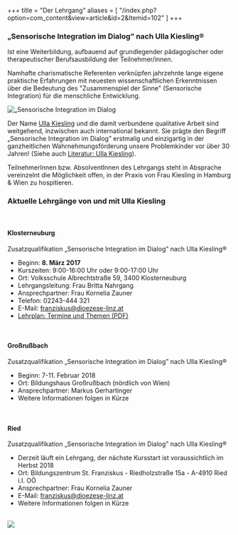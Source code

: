 +++
title = "Der Lehrgang"
aliases = [
  "/index.php?option=com_content&view=article&id=2&Itemid=102"
]
+++

### „Sensorische Integration im Dialog” nach Ulla Kiesling®

Ist eine Weiterbildung, aufbauend auf grundlegender pädagogischer oder therapeutischer Berufsausbildung der Teilnehmer/innen.

Namhafte charismatische Referenten verknüpfen jahrzehnte lange eigene praktische Erfahrungen mit neuesten wissenschaftlichen Erkenntnissen über die Bedeutung des "Zusammenspiel der Sinne" (Sensorische Integration) für die menschliche Entwicklung.

<div class="rounded-big">
  <img src="/si-1.jpg" alt="„Sensorische Integration im Dialog" nach Ulla Kiesling®" />
</div>

Der Name [Ulla Kiesling](/referentinnen/ulla-kiesling) und die damit verbundene qualitative Arbeit sind weitgehend, inzwischen auch international bekannt. Sie prägte den Begriff „Sensorische Integration im Dialog” erstmalig und einzigartig in der ganzheitlichen Wahrnehmungsförderung unsere Problemkinder vor über 30 Jahren! (Siehe auch [Literatur: Ulla Kiesling](/info/links#literatur)).

TeilnehmerInnen bzw. AbsolventInnen des Lehrgangs steht in Absprache vereinzelnt die Möglichkeit offen, in der Praxis von Frau Kiesling in Hamburg & Wien zu hospitieren.


### Aktuelle Lehrgänge von und mit Ulla Kiesling

<br>

#### Klosterneuburg

Zusatzqualifikation „Sensorische Integration im Dialog” nach Ulla Kiesling®

- Beginn: **8. März 2017**
- Kurszeiten: 9:00-16:00 Uhr oder 9:00-17:00 Uhr
- Ort: Volksschule Albrechtstraße 59, 3400 Klosterneuburg
- Lehrgangsleitung: Frau Britta Nahrgang
- Ansprechpartner: Frau Kornelia Zauner
- Telefon: 02243-444 321
- E-Mail: [franziskus@dioezese-linz.at](mailto:franziskus@dioezese-linz.at)
- [Lehrplan: Termine und Themen (PDF)](/download/SI-Folder-Klosterneuburg-2017-3.pdf)

<br>


#### Großrußbach
Zusatzqualifikation „Sensorische Integration im Dialog” nach Ulla Kiesling®

- Beginn: 7-11. Februar 2018
- Ort: Bildungshaus Großrußbach (nördlich von Wien)
- Ansprechpartner: Markus Gerhartinger
- Weitere Informationen folgen in Kürze

<br>

#### Ried
Zusatzqualifikation „Sensorische Integration im Dialog” nach Ulla Kiesling®

- Derzeit läuft ein Lehrgang, der nächste Kursstart ist voraussichtlich im Herbst 2018
- Ort: Bildungszentrum St. Franziskus - Riedholzstraße 15a - A-4910 Ried i.I. OÖ
- Ansprechpartner: Frau Kornelia Zauner
- E-Mail: [franziskus@dioezese-linz.at](mailto:franziskus@dioezese-linz.at)
- Weitere Informationen folgen in Kürze


<br>



<img class="photo-big" src="/ulla-kiesling-praxis/ulla-kiesling-praxis-5.jpg" />
